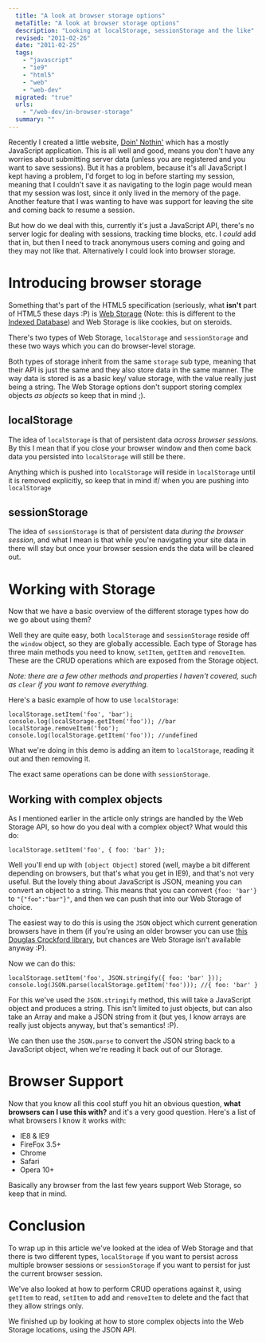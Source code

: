 ```yaml
---
  title: "A look at browser storage options"
  metaTitle: "A look at browser storage options"
  description: "Looking at localStorage, sessionStorage and the like"
  revised: "2011-02-26"
  date: "2011-02-25"
  tags: 
    - "javascript"
    - "ie9"
    - "html5"
    - "web"
    - "web-dev"
  migrated: "true"
  urls: 
    - "/web-dev/in-browser-storage"
  summary: ""
---
```

Recently I created a little website, [Doin' Nothin'][1] which has a mostly JavaScript application. This is all well and good, means you don't have any worries about submitting server data (unless you are registered and you want to save sessions). But it has a problem, because it's all JavaScript I kept having a problem, I'd forget to log in before starting my session, meaning that I couldn't save it as navigating to the login page would mean that my session was lost, since it only lived in the memory of the page. Another feature that I was wanting to have was support for leaving the site and coming back to resume a session.

But how do we deal with this, currently it's just a JavaScript API, there's no server logic for dealing with sessions, tracking time blocks, etc. I *could* add that in, but then I need to track anonymous users coming and going and they may not like that. Alternatively I could look into browser storage.

# Introducing browser storage

Something that's part of the HTML5 specification (seriously, what **isn't** part of HTML5 these days :P) is [Web Storage][2] (Note: this is different to the [Indexed Database][3]) and Web Storage is like cookies, but on steroids.

There's two types of Web Storage, `localStorage` and `sessionStorage` and these two ways which you can do browser-level storage.

Both types of storage inherit from the same `storage` sub type, meaning that their API is just the same and they also store data in the same manner. The way data is stored is as a basic key/ value storage, with the value really just being a string. The Web Storage options don't support storing complex objects *as objects* so keep that in mind ;).

## localStorage

The idea of `localStorage` is that of persistent data *across browser sessions*. By this I mean that if you close your browser window and then come back data you persisted into `localStorage` will still be there.

Anything which is pushed into `localStorage` will reside in `localStorage` until it is removed explicitly, so keep that in mind if/ when you are pushing into `localStorage`


## sessionStorage

The idea of `sessionStorage` is that of persistent data *during the browser session*, and what I mean is that while you're navigating your site data in there will stay but once your browser session ends the data will be cleared out.

# Working with Storage

Now that we have a basic overview of the different storage types how do we go about using them?

Well they are quite easy, both `localStorage` and `sessionStorage` reside off the `window` object, so they are globally accessible. Each type of Storage has three main methods you need to know, `setItem`, `getItem` and `removeItem`. These are the CRUD operations which are exposed from the Storage object.

*Note: there are a few other methods and properties I haven't covered, such as `clear` if you want to remove everything.*

Here's a basic example of how to use `localStorage`:

	localStorage.setItem('foo', 'bar');
	console.log(localStorage.getItem('foo')); //bar
	localStorage.removeItem('foo');
	console.log(localStorage.getItem('foo')); //undefined

What we're doing in this demo is adding an item to `localStorage`, reading it out and then removing it.

The exact same operations can be done with `sessionStorage`.

## Working with complex objects

As I mentioned earlier in the article only strings are handled by the Web Storage API, so how do you deal with a complex object? What would this do:

    localStorage.setItem('foo', { foo: 'bar' });

Well you'll end up with `[object Object]` stored (well, maybe a bit different depending on browsers, but that's what you get in IE9), and that's not very useful. But the lovely thing about JavaScript is JSON, meaning you can convert an object to a string. This means that you can convert `{foo: 'bar'}` to `"{"foo":"bar"}"`, and then we can push that into our Web Storage of choice.

The easiest way to do this is using the `JSON` object which current generation browsers have in them (if you're using an older browser you can use [this Douglas Crockford library][4], but chances are Web Storage isn't available anyway :P).

Now we can do this:

	localStorage.setItem('foo', JSON.stringify({ foo: 'bar' }));
	console.log(JSON.parse(localStorage.getItem('foo'))); //{ foo: 'bar' }

For this we've used the `JSON.stringify` method, this will take a JavaScript object and produces a string. This isn't limited to just objects, but can also take an Array and make a JSON string from it (but yes, I know arrays are really just objects anyway, but that's semantics! :P).

We can then use the `JSON.parse` to convert the JSON string back to a JavaScript object, when we're reading it back out of our Storage.

# Browser Support

Now that you know all this cool stuff you hit an obvious question, **what browsers can I use this with?** and it's a very good question. Here's a list of what browsers I know it works with:

* IE8 & IE9
* FireFox 3.5+
* Chrome
* Safari
* Opera 10+

Basically any browser from the last few years support Web Storage, so keep that in mind.

# Conclusion

To wrap up in this article we've looked at the idea of Web Storage and  that there is two different types, `localStorage` if you want to persist across multiple browser sessions or `sessionStorage` if you want to persist for just the current browser session.

We've also looked at how to perform CRUD operations against it, using `getItem` to read, `setItem` to add and `removeItem` to delete and the fact that they allow strings only.

We finished up by looking at how to store complex objects into the Web Storage locations, using the JSON API. 


  [1]: http://www.aaron-powell.com/doin-nothin
  [2]: http://dev.w3.org/html5/webstorage/
  [3]: http://www.w3.org/TR/IndexedDB/
  [4]: https://github.com/douglascrockford/JSON-js